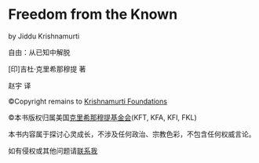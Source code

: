 # Freedom from the Known

by Jiddu Krishnamurti

自由：从已知中解脱

[印]吉杜·克里希那穆提 著

赵宇 译

&copy;Copyright remains to [Krishnamurti Foundations](http://www.jkrishnamurti.org/index.php)

&copy;本书版权归属美国[克里希那穆提基金会](http://www.jkrishnamurti.org/ch/worldwide-information/foundations.php)(KFT, KFA, KFI, FKL)

本书内容属于探讨心灵成长，不涉及任何政治、宗教色彩，不包含任何权威言论。

如有侵权或其他问题请[联系我](https://github.com/cmal/freedom-from-the-known-in-chinese/issues/new)